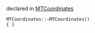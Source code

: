 
declared in [MTCoordinates](MTCoordinates.hpp.md)

~~~ { .cpp }
MTCoordinates::~MTCoordinates()
{ }
~~~

